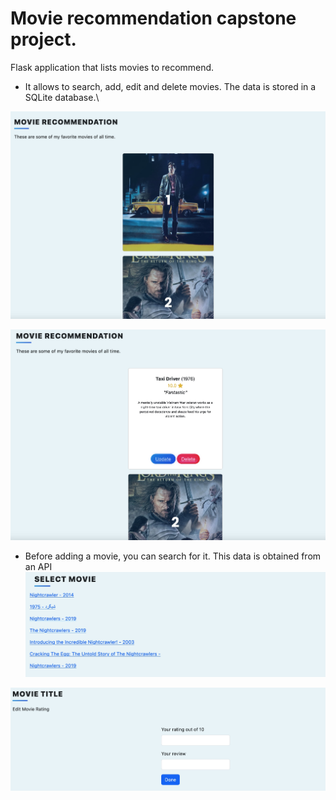 # Movie recommendation capstone project.

Flask application that lists movies to recommend. 

- It allows to search, add, edit and delete movies. The data is stored in a SQLite database.\

![Main page front](https://github.com/LuisBML/flask-movie-recommendation/blob/23a9b1668e04ce264dd7a224e11d028e43e39ab5/app_images/main_front.jpeg)

![Main page back](https://github.com/LuisBML/flask-movie-recommendation/blob/23a9b1668e04ce264dd7a224e11d028e43e39ab5/app_images/main_back.jpeg)

- Before adding a movie, you can search for it. This data is obtained from an API
![Select page](https://github.com/LuisBML/flask-movie-recommendation/blob/23a9b1668e04ce264dd7a224e11d028e43e39ab5/app_images/select.jpeg)

![Edit page](https://github.com/LuisBML/flask-movie-recommendation/blob/23a9b1668e04ce264dd7a224e11d028e43e39ab5/app_images/edit.jpeg)
